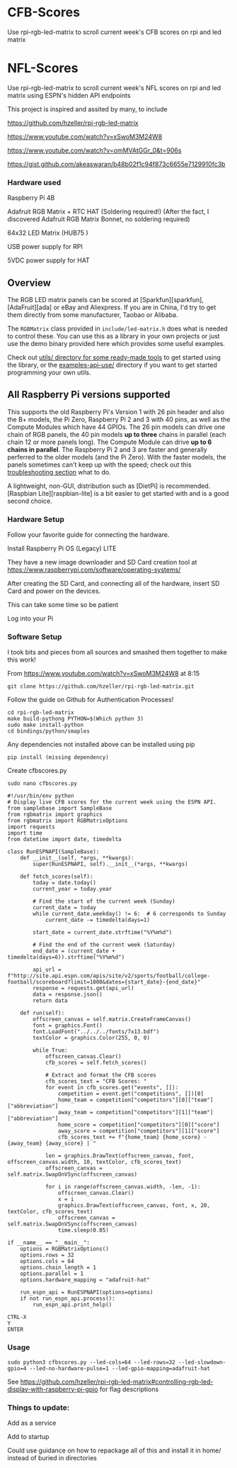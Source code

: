 # CFB-Scores
Use rpi-rgb-led-matrix to scroll current week's CFB scores on rpi and led matrix

# NFL-Scores
Use rpi-rgb-led-matrix to scroll current week's NFL scores on rpi and led matrix using ESPN's hidden API endpoints

This project is inspired and assited by many, to include

https://github.com/hzeller/rpi-rgb-led-matrix

https://www.youtube.com/watch?v=xSwoM3M24W8

https://www.youtube.com/watch?v=omMVAtGGr_0&t=906s

https://gist.github.com/akeaswaran/b48b02f1c94f873c6655e7129910fc3b

### Hardware used
Raspberry Pi 4B

Adafruit RGB Matrix + RTC HAT (Soldering required!) (After the fact, I discovered Adafruit RGB Matrix Bonnet, no soldering required)

64x32 LED Matrix (HUB75 )

USB power supply for RPI

5VDC  power supply for HAT

Overview
--------
The RGB LED matrix panels can be scored at [Sparkfun][sparkfun],
[AdaFruit][ada] or eBay and Aliexpress. If you are in China, I'd try to get
them directly from some manufacturer, Taobao or Alibaba.

The `RGBMatrix` class provided in `include/led-matrix.h` does what is needed
to control these. You can use this as a library in your own projects or just
use the demo binary provided here which provides some useful examples.

Check out [utils/ directory for some ready-made tools](./utils) to get started
using the library, or the [examples-api-use/](./examples-api-use) directory if
you want to get started programming your own utils.

All Raspberry Pi versions supported
-----------------------------------

This supports the old Raspberry Pi's Version 1 with 26 pin header and also the
B+ models, the Pi Zero, Raspberry Pi 2 and 3 with 40 pins, as well as the
Compute Modules which have 44 GPIOs.
The 26 pin models can drive one chain of RGB panels, the 40 pin models
**up to three** chains in parallel (each chain 12 or more panels long).
The Compute Module can drive **up to 6 chains in parallel**.
The Raspberry Pi 2 and 3 are faster and generally perferred to the older
models (and the Pi Zero). With the faster models, the panels sometimes
can't keep up with the speed; check out
this [troubleshooting section](#troubleshooting) what to do.

A lightweight, non-GUI, distribution such as [DietPi] is recommended.
[Raspbian Lite][raspbian-lite] is a bit easier to get started with and
is a good second choice.


### Hardware Setup
Follow your favorite guide for connecting the hardware.

Install Raspberry Pi OS (Legacy) LITE

They have a new image downloader and SD Card creation tool at https://www.raspberrypi.com/software/operating-systems/

After creating the SD Card, and connecting all of the hardware, insert SD Card and power on the devices.

This can take some time so be patient

Log into your Pi

###  Software Setup

I took bits and pieces from all sources and smashed them together to make this work!

From https://www.youtube.com/watch?v=xSwoM3M24W8 at 8:15
```
git clone https://github.com/hzeller/rpi-rgb-led-matrix.git
```

Follow the guide on Github for Authentication Processes!

```
cd rpi-rgb-led-matrix
make build-pythong PYTHON=$(Which python 3)
sudo make install-python
cd bindings/python/smaples
```
Any dependencies not installed above can be installed using pip
```
pip install (missing dependency)
```

Create cfbscores.py
```
sudo nano cfbscores.py

#!/usr/bin/env python
# Display live CFB scores for the current week using the ESPN API.
from samplebase import SampleBase
from rgbmatrix import graphics
from rgbmatrix import RGBMatrixOptions
import requests
import time
from datetime import date, timedelta

class RunESPNAPI(SampleBase):
    def __init__(self, *args, **kwargs):
        super(RunESPNAPI, self).__init__(*args, **kwargs)

    def fetch_scores(self):
        today = date.today()
        current_year = today.year

        # Find the start of the current week (Sunday)
        current_date = today
        while current_date.weekday() != 6:  # 6 corresponds to Sunday
            current_date -= timedelta(days=1)

        start_date = current_date.strftime("%Y%m%d")

        # Find the end of the current week (Saturday)
        end_date = (current_date + timedelta(days=6)).strftime("%Y%m%d")
  
        api_url = f"http://site.api.espn.com/apis/site/v2/sports/football/college-football/scoreboard?limit=1000&dates={start_date}-{end_date}"
        response = requests.get(api_url)
        data = response.json()
        return data

    def run(self):
        offscreen_canvas = self.matrix.CreateFrameCanvas()
        font = graphics.Font()
        font.LoadFont("../../../fonts/7x13.bdf")
        textColor = graphics.Color(255, 0, 0)

        while True:
            offscreen_canvas.Clear()
            cfb_scores = self.fetch_scores()

            # Extract and format the CFB scores
            cfb_scores_text = "CFB Scores: "
            for event in cfb_scores.get("events", []):
                competition = event.get("competitions", [])[0]
                home_team = competition["competitors"][0]["team"]["abbreviation"]
                away_team = competition["competitors"][1]["team"]["abbreviation"]
                home_score = competition["competitors"][0]["score"]
                away_score = competition["competitors"][1]["score"]
                cfb_scores_text += f"{home_team} {home_score} - {away_team} {away_score} | "

            len = graphics.DrawText(offscreen_canvas, font, offscreen_canvas.width, 10, textColor, cfb_scores_text)
            offscreen_canvas = self.matrix.SwapOnVSync(offscreen_canvas)

            for i in range(offscreen_canvas.width, -len, -1):
                offscreen_canvas.Clear()
                x = i
                graphics.DrawText(offscreen_canvas, font, x, 20, textColor, cfb_scores_text)
                offscreen_canvas = self.matrix.SwapOnVSync(offscreen_canvas)
                time.sleep(0.05)

if __name__ == "__main__":
    options = RGBMatrixOptions()
    options.rows = 32
    options.cols = 64
    options.chain_length = 1
    options.parallel = 1
    options.hardware_mapping = "adafruit-hat"

    run_espn_api = RunESPNAPI(options=options)
    if not run_espn_api.process():
        run_espn_api.print_help()

CTRL-X
Y
ENTER
```

### Usage
```
sudo python3 cfbscores.py --led-cols=64 --led-rows=32 --led-slowdown-gpio=4 --led-no-hardware-pulse=1 --led-gpio-mapping=adafruit-hat
```

See https://github.com/hzeller/rpi-rgb-led-matrix#controlling-rgb-led-display-with-raspberry-pi-gpio for flag descriptions


### Things to update:
Add as a service

Add to startup

Could use guidance on how to repackage all of this and install it in home/ instead of buried in directories
